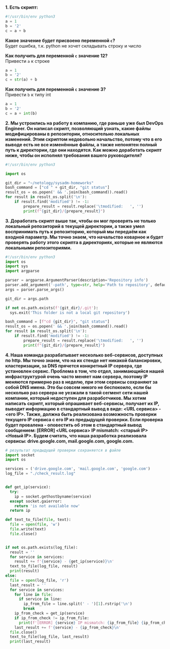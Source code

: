 **1. Есть скрипт:**  
```python
#!/usr/bin/env python3
a = 1
b = '2'
c = a + b
```
**Какое значение будет присвоено переменной `c`?**   
Будет ошибка, т.к. python не хочет складывать строку и число  

**Как получить для переменной `c` значение 12?**  
Привести `a` к строке
```python
a = 1
b = '2'
c = str(a) + b
```
**Как получить для переменной `c` значение 3?**  
Привести `b` к типу int
```python
a = 1
b = '2'
c = a + int(b)
```
**2. Мы устроились на работу в компанию, где раньше уже был DevOps Engineer. Он написал скрипт, позволяющий узнать, какие файлы модифицированы в репозитории, относительно локальных изменений. Этим скриптом недовольно начальство, потому что в его выводе есть не все изменённые файлы, а также непонятен полный путь к директории, где они находятся. Как можно доработать скрипт ниже, чтобы он исполнял требования вашего руководителя?**  
```python
#!/usr/bin/env python3

import os

git_dir = "~/netology/sysadm-homeworks"
bash_command = ["cd " + git_dir, "git status"]
result_os = os.popen(' && '.join(bash_command)).read()
for result in result_os.split('\n'):
    if result.find('modified') != -1:
        prepare_result = result.replace('\tmodified:   ', '')
        print(f"{git_dir}/{prepare_result}")
```

**3. Доработать скрипт выше так, чтобы он мог проверять не только локальный репозиторий в текущей директории, а также умел воспринимать путь к репозиторию, который мы передаём как входной параметр. Мы точно знаем, что начальство коварное и будет проверять работу этого скрипта в директориях, которые не являются локальными репозиториями.**  
```python
#!/usr/bin/env python3
import os
import sys
import argparse

parser = argparse.ArgumentParser(description='Repository info')
parser.add_argument('-path', type=str, help='Path to repository', default=os.getcwd())
args = parser.parse_args()

git_dir = args.path

if not os.path.exists(f'{git_dir}/.git'):
  sys.exit('This folder is not a local git repository')

bash_command = [f"cd {git_dir}", "git status"]
result_os = os.popen(' && '.join(bash_command)).read()
for result in result_os.split('\n'):
    if result.find('modified') != -1:
        prepare_result = result.replace('\tmodified:   ', '')
        print(f"{git_dir}/{prepare_result}")
```
**4. Наша команда разрабатывает несколько веб-сервисов, доступных по http. Мы точно знаем, что на их стенде нет никакой балансировки, кластеризации, за DNS прячется конкретный IP сервера, где установлен сервис. Проблема в том, что отдел, занимающийся нашей инфраструктурой очень часто меняет нам сервера, поэтому IP меняются примерно раз в неделю, при этом сервисы сохраняют за собой DNS имена. Это бы совсем никого не беспокоило, если бы несколько раз сервера не уезжали в такой сегмент сети нашей компании, который недоступен для разработчиков. Мы хотим написать скрипт, который опрашивает веб-сервисы, получает их IP, выводит информацию в стандартный вывод в виде: <URL сервиса> - <его IP>. Также, должна быть реализована возможность проверки текущего IP сервиса c его IP из предыдущей проверки. Если проверка будет провалена - оповестить об этом в стандартный вывод сообщением: [ERROR] <URL сервиса> IP mismatch: <старый IP> <Новый IP>. Будем считать, что наша разработка реализовала сервисы: drive.google.com, mail.google.com, google.com.**  
```python
# результат предыдущей проверки сохраняется в файле
import socket
import os

services = ('drive.google.com', 'mail.google.com', 'google.com')
log_file = "./check_result.log"


def get_ip(service):
  try:  
    ip = socket.gethostbyname(service)
  except socket.gaierror:
    return 'is not available now'
  return ip

def text_to_file(file, text):
  file = open(file, 'w')
  file.write(text)
  file.close()


if not os.path.exists(log_file):
  result = ''
  for service in services:
    result += f'{service} - {get_ip(service)}\n'
  text_to_file(log_file, result)
  print(result)
else:
  file = open(log_file, 'r')
  last_result = ''
  for service in services:
    for line in file:
      if service in line:
        ip_from_file = line.split(' - ')[1].rstrip('\n')
        break
    ip_from_check = get_ip(service)
    if ip_from_check != ip_from_file:
      print(f'[ERROR] {service} IP mismatch: {ip_from_file} {ip_from_check}')
    last_result += f'{service} - {ip_from_check}\n'  
  file.close()
  text_to_file(log_file, last_result)
  print(last_result)
```
